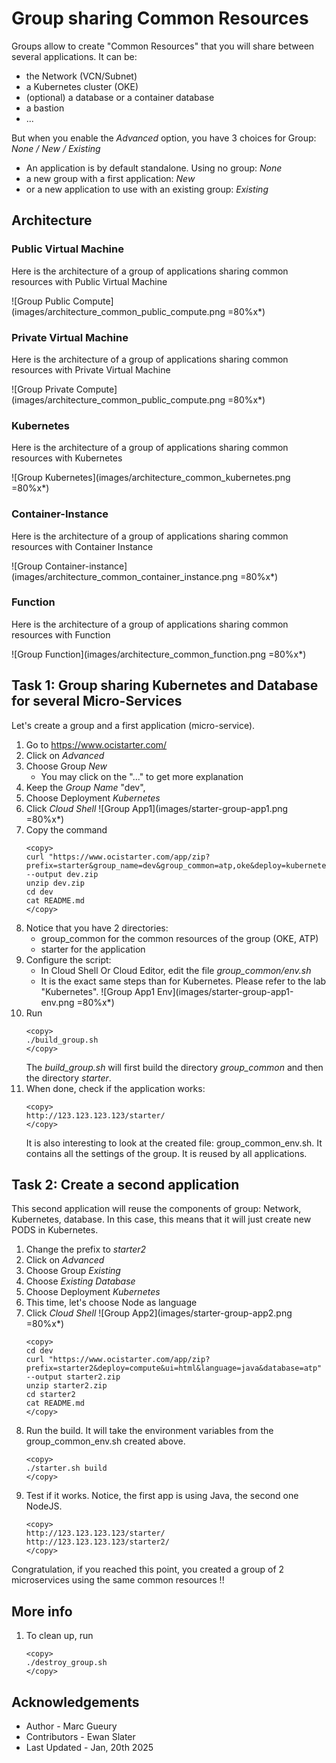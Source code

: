 
# Group sharing Common Resources

Groups allow to create "Common Resources" that you will share between several applications.
It can be:
- the Network (VCN/Subnet)
- a Kubernetes cluster (OKE)
- (optional) a database or a container database
- a bastion
- ...


But when you enable the *Advanced* option, you have 3 choices for Group: *None / New / Existing*

- An application is by default standalone. Using no group: *None*
- a new group with a first application: *New*
- or a new application to use with an existing group: *Existing*

## Architecture

### Public Virtual Machine

Here is the architecture of a group of applications sharing common resources with Public Virtual Machine

![Group Public Compute](images/architecture_common_public_compute.png =80%x*)

### Private Virtual Machine

Here is the architecture of a group of applications sharing common resources with Private Virtual Machine

![Group Private Compute](images/architecture_common_public_compute.png =80%x*)

### Kubernetes

Here is the architecture of a group of applications sharing common resources with  Kubernetes

![Group Kubernetes](images/architecture_common_kubernetes.png =80%x*)

### Container-Instance

Here is the architecture of a group of applications sharing common resources with  Container Instance

![Group Container-instance](images/architecture_common_container_instance.png =80%x*)

### Function

Here is the architecture of a group of applications sharing common resources with Function

![Group Function](images/architecture_common_function.png =80%x*)

## Task 1: Group sharing Kubernetes and Database for several Micro-Services

Let's create a group and a first application (micro-service).

1. Go to https://www.ocistarter.com/
2. Click on *Advanced*
3. Choose Group *New* 
    - You may click on the "..." to get more explanation
4. Keep the *Group Name* "dev",    
5. Choose Deployment *Kubernetes*
6. Click *Cloud Shell*
   ![Group App1](images/starter-group-app1.png =80%x*)
7. Copy the command 
    ```
    <copy>
    curl "https://www.ocistarter.com/app/zip?prefix=starter&group_name=dev&group_common=atp,oke&deploy=kubernetes&ui=html&language=java&database=atp" --output dev.zip
    unzip dev.zip
    cd dev
    cat README.md
    </copy>
    ```
8. Notice that you have 2 directories:
    - group\_common for the common resources of the group (OKE, ATP)
    - starter for the application
9. Configure the script:
    - In Cloud Shell Or Cloud Editor, edit the file *group\_common/env.sh*
    - It is the exact same steps than for Kubernetes. Please refer to the lab "Kubernetes".
    ![Group App1 Env](images/starter-group-app1-env.png =80%x*)
10. Run 
    ```
    <copy>
    ./build_group.sh
    </copy>
    ```
    The *build\_group.sh* will first build the directory *group\_common* and then the directory *starter*.
11. When done, check if the application works:
    ```
    <copy>
    http://123.123.123.123/starter/
    </copy>
    ```
    It is also interesting to look at the created file: group\_common\_env.sh. It contains all the settings of the group.
    It is reused by all applications.

## Task 2: Create a second application 

This second application will reuse the components of group: Network, Kubernetes, database.
In this case, this means that it will just create new PODS in Kubernetes.

1. Change the prefix to *starter2*
2. Click on *Advanced*
3. Choose Group *Existing* 
4. Choose *Existing Database* 
5. Choose Deployment *Kubernetes*
6. This time, let's choose Node as language
7. Click *Cloud Shell*
    ![Group App2](images/starter-group-app2.png =80%x*)
    ```
    <copy>
    cd dev 
    curl "https://www.ocistarter.com/app/zip?prefix=starter2&deploy=compute&ui=html&language=java&database=atp" --output starter2.zip
    unzip starter2.zip
    cd starter2
    cat README.md
    </copy>
    ```
8. Run the build. It will take the environment variables from the group\_common\_env.sh created above.
    ```
    <copy>
    ./starter.sh build
    </copy>
    ```
9. Test if it works. Notice, the first app is using Java, the second one NodeJS.
    ```
    <copy>
    http://123.123.123.123/starter/
    http://123.123.123.123/starter2/
    </copy>
    ```

Congratulation, if you reached this point, you created a group of 2 microservices using the same common resources !!

## More info

1. To clean up, run 
    ```
    <copy>
    ./destroy_group.sh
    </copy>
    ```

## Acknowledgements 

* Author - Marc Gueury
* Contributors - Ewan Slater 
* Last Updated - Jan, 20th 2025